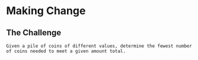 # Making Change

## The Challenge

    Given a pile of coins of different values, determine the fewest number of coins needed to meet a given amount total.

